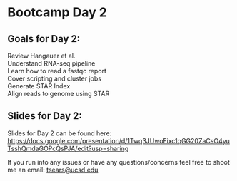 # Bootcamp Day 2

## Goals for Day 2:
Review Hangauer et al.<br>
Understand RNA-seq pipeline <br>
Learn how to read a fastqc report<br>
Cover scripting and cluster jobs<br>
Generate STAR Index<br>
Align reads to genome using STAR<br>


## Slides for Day 2:

Slides for Day 2 can be found here: https://docs.google.com/presentation/d/1Twq3JUwoFixc1qGG20ZaCsO4yuTsshQmdaGOPcQsPJA/edit?usp=sharing

If you run into any issues or have any questions/concerns feel free to shoot me an email: tsears@ucsd.edu


